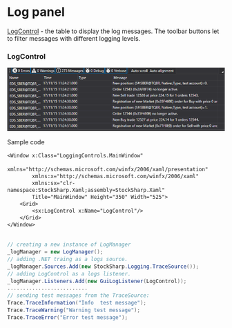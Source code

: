 # Log panel

[LogControl](xref:StockSharp.Xaml.LogControl) \- the table to display the log messages. The toolbar buttons let to filter messages with different logging levels.

### LogControl

![GUI LogControl](../images/GUI_LogControl.png)

Sample code

```xaml
<Window x:Class="LoggingControls.MainWindow"
        xmlns="http://schemas.microsoft.com/winfx/2006/xaml/presentation"
        xmlns:x="http://schemas.microsoft.com/winfx/2006/xaml"
        xmlns:sx="clr-namespace:StockSharp.Xaml;assembly=StockSharp.Xaml"
        Title="MainWindow" Height="350" Width="525">
    <Grid>
        <sx:LogControl x:Name="LogControl"/>
    </Grid>
</Window>
	  				
```
```cs
// creating a new instance of LogManager
_logManager = new LogManager();
// adding .NET traing as a logs source.
_logManager.Sources.Add(new StockSharp.Logging.TraceSource());
// adding LogControl as a logs listener.
_logManager.Listeners.Add(new GuiLogListener(LogControl));
..........................                  
// sending test messages from the TraceSource:
Trace.TraceInformation("Info  test message");
Trace.TraceWarning("Warning test message");
Trace.TraceError("Error test message");
                  
```
